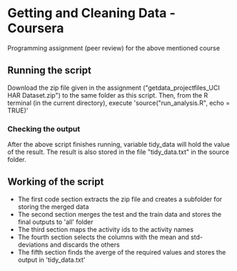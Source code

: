 # Getting and Cleaning Data - Coursera
Programming assignment (peer review) for the above mentioned course

## Running the script
Download the zip file given in the assignment ("getdata_projectfiles_UCI HAR Dataset.zip") to the same folder as this script.
Then, from the R terminal (in the current directory), execute 'source("run_analysis.R", echo = TRUE)'

### Checking the output
After the above script finishes running, variable tidy_data will hold the value  of the result. 
The result is also stored in the file "tidy_data.txt" in the source folder.

## Working of the script
 - The first code section extracts the zip file and creates a subfolder for storing the merged data
 - The second section merges the test and the train data and stores the final outputs to 'all' folder
 - The third section maps the activity ids to the activity names
 - The fourth section selects the columns with the mean and std-deviations and discards the others
 - The fifth section finds the averge of the required values and stores the output in 'tidy_data.txt'
